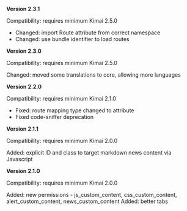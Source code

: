 **Version 2.3.1**

Compatibility: requires minimum Kimai 2.5.0

- Changed: import Route attribute from correct namespace
- Changed: use bundle identifier to load routes

**Version 2.3.0**

Compatibility: requires minimum Kimai 2.5.0

Changed: moved some translations to core, allowing more languages

**Version 2.2.0**

Compatibility: requires minimum Kimai 2.1.0

- Fixed: route mapping type changed to attribute
- Fixed code-sniffer deprecation

**Version 2.1.1**

Compatibility: requires minimum Kimai 2.0.0

Added: explicit ID and class to target markdown news content via Javascript

**Version 2.1.0**

Compatibility: requires minimum Kimai 2.0.0

Added: new permissions - js_custom_content, css_custom_content, alert_custom_content, news_custom_content
Added: better tabs

